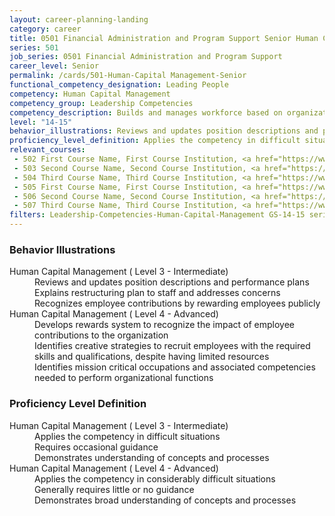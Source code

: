 ```yaml
---
layout: career-planning-landing
category: career
title: 0501 Financial Administration and Program Support Senior Human Capital Management
series: 501
job_series: 0501 Financial Administration and Program Support
career_level: Senior
permalink: /cards/501-Human-Capital Management-Senior
functional_competency_designation: Leading People
competency: Human Capital Management
competency_group: Leadership Competencies
competency_description: Builds and manages workforce based on organizational goals, budget considerations, and staffing needs; ensures that employees are appropriately recruited, selected, appraised, and rewarded; takes action to address performance problems; manages a multi-sector workforce and a variety of work situations
level: "14-15"
behavior_illustrations: Reviews and updates position descriptions and performance plans ? Explains restructuring plan to staff and addresses concerns ? Recognizes employee contributions by rewarding employees publicly ? Develops rewards system to recognize the impact of employee contributions to the organization ? Identifies creative strategies to recruit employees with the required skills and qualifications, despite having limited resources ? Identifies mission critical occupations and associated competencies needed to perform organizational functions
proficiency_level_definition: Applies the competency in difficult situations ? Requires occasional guidance ? Demonstrates understanding of concepts and processes ? Applies the competency in considerably difficult situations ? Generally requires little or no guidance ? Demonstrates broad understanding of concepts and processes
relevant_courses: 
 - 502 First Course Name, First Course Institution, <a href="https://www.cfo.gov">www.cfo.gov</a>
 - 503 Second Course Name, Second Course Institution, <a href="https://www.cfo.gov">www.cfo.gov</a>
 - 504 Third Course Name, Third Course Institution, <a href="https://www.cfo.gov">www.cfo.gov</a>
 - 505 First Course Name, First Course Institution, <a href="https://www.cfo.gov">www.cfo.gov</a>
 - 506 Second Course Name, Second Course Institution, <a href="https://www.cfo.gov">www.cfo.gov</a>
 - 507 Third Course Name, Third Course Institution, <a href="https://www.cfo.gov">www.cfo.gov</a>
filters: Leadership-Competencies-Human-Capital-Management GS-14-15 series-0501
---
```


<div class="desktop:grid-col-6 margin-y-205">
  <div class="border-top-05 bg-white padding-2 shadow-5 height-full members-hover border-1px border-gray-30 border-top-orange radius-lg">
    <h3>Behavior Illustrations</h3>
    <dl class="text-base"><dt>Human Capital Management ( Level 3 - Intermediate)</dt><dd>Reviews and updates position descriptions and performance plans </dd><dd> Explains restructuring plan to staff and addresses concerns </dd><dd> Recognizes employee contributions by rewarding employees publicly</dd><dt>Human Capital Management ( Level 4 - Advanced)</dt><dd>Develops rewards system to recognize the impact of employee contributions to the organization </dd><dd> Identifies creative strategies to recruit employees with the required skills and qualifications, despite having limited resources </dd><dd> Identifies mission critical occupations and associated competencies needed to perform organizational functions</dd></dl>
  </div>
</div>
<div class="desktop:grid-col-6 margin-y-205">
  <div class="border-top-05 bg-white padding-2 shadow-5 height-full members-hover border-1px border-gray-30 border-top-orange radius-lg">
    <h3>Proficiency Level Definition</h3>
    <dl class="text-base"><dt>Human Capital Management ( Level 3 - Intermediate)</dt><dd>Applies the competency in difficult situations </dd><dd> Requires occasional guidance </dd><dd> Demonstrates understanding of concepts and processes</dd><dt>Human Capital Management ( Level 4 - Advanced)</dt><dd>Applies the competency in considerably difficult situations </dd><dd> Generally requires little or no guidance </dd><dd> Demonstrates broad understanding of concepts and processes</dd></dl>
  </div>
</div>